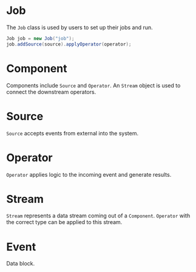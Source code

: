 # Job

The `Job` class is used by users to set up their jobs and run.

```java
Job job = new Job("job");
job.addSource(source).applyOperator(operator);
```

# Component

Components include `Source` and `Operator`.
An `Stream` object is used to connect the downstream operators.

# Source

`Source` accepts events from external into the system.

# Operator

`Operator` applies logic to the incoming event and generate results.

# Stream

`Stream` represents a data stream coming out of a `Component`.
`Operator` with the correct type can be applied to this stream.

# Event

Data block.